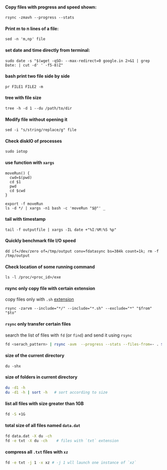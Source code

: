 #### Copy files with progress and speed shown:
```
rsync -zmavh --progress --stats
```

#### Print m to n lines of a file:
```
sed -n 'm,np' file
```

#### set date and time directly from terminal:
```
sudo date -s "$(wget -qSO- --max-redirect=0 google.in 2>&1 | grep Date: | cut -d' ' -f5-8)Z"
```


#### bash print two file side by side 
```
pr FILE1 FILE2 -m 
```


#### tree with file size
```
tree -h -d 1 --du /path/to/dir
```
#### Modify file without opening it
```
sed -i "s/string/replace/g" file
```
#### Check diskIO of processes
```
sudo iotop
```

#### use function with `xargs`
```
moveRun() {
  cwd=$(pwd)
  cd $1
  pwd
  cd $cwd
}

export -f moveRun
ls -d */ | xargs -n1 bash -c 'moveRun "$@"' _
```

#### tail with timestamp
```
tail -f outputfile | xargs -IL date +"%I:%M:%S %p"
```


#### Quickly benchmark file I/O speed
```
dd if=/dev/zero of=/tmp/output conv=fdatasync bs=384k count=1k; rm -f /tmp/output
```

#### Check location of some running command
```
ls -l /proc/<proc_id>/exe
```

#### rsync only copy file with certain extension
copy files only with `.sh` [extension](https://stackoverflow.com/questions/11111562/rsync-copy-over-only-certain-types-of-files-using-include-option/11111793)
```
rsync -zarvm --include="*/" --include="*.sh" --exclude="*" "$from" "$to"
```


#### `rsync` only transfer certain files  
search the list of files with `fd` (or `find`) and send it using `rsync`
```bash
fd <serach_pattern> | rsync -avm  --progress --stats --files-from=- . $dst
```

#### size of the current directory
```
du -shx
```

#### size of folders in current directory
```bash
du -d1 -h
du -d1 -h | sort -h   # sort according to size
```

#### list all files with size greater than 1GB
```bash
fd -S +1G
```

#### total size of all files named `data.dat`
```bash
fd data.dat -X du -ch
fd -e txt -X du -ch    # files with `txt` extension
```

#### compress all `.txt` files with `xz`
```bash
fd -e txt -j 1 -x xz # -j 1 wll launch one instance of `xz`
```
